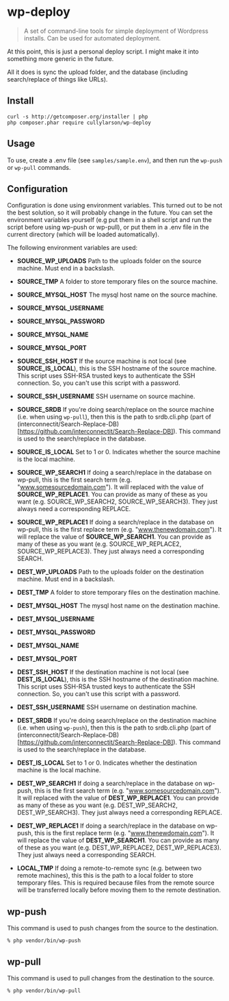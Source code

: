 # wp-deploy

> A set of command-line tools for simple deployment of Wordpress installs. Can be used for automated deployment.

At this point, this is just a personal deploy script.  I might make it into something more generic in the future.

All it does is sync the upload folder, and the database (including search/replace of things like URLs).

## Install

```
curl -s http://getcomposer.org/installer | php
php composer.phar require cullylarson/wp-deploy
```

## Usage

To use, create a .env file (see `samples/sample.env`), and then run the `wp-push` or `wp-pull` commands.

## Configuration

Configuration is done using environment variables.  This turned out to be not the best solution, so it will probably
change in the future.  You can set the environment variables yourself (e.g put them in a shell script and run the
script before using wp-push or wp-pull), or put them in a .env file in the current directory (which will be
loaded automatically).

The following environment variables are used:

* __SOURCE_WP_UPLOADS__ Path to the uploads folder on the source machine.  Must end in a backslash.
* __SOURCE_TMP__ A folder to store temporary files on the source machine.
* __SOURCE_MYSQL_HOST__ The mysql host name on the source machine.
* __SOURCE_MYSQL_USERNAME__ 
* __SOURCE_MYSQL_PASSWORD__ 
* __SOURCE_MYSQL_NAME__ 
* __SOURCE_MYSQL_PORT__
* __SOURCE_SSH_HOST__ If the source machine is not local (see **SOURCE_IS_LOCAL**), this is the SSH hostname of the source machine. This script uses SSH-RSA trusted keys to authenticate the SSH connection.  So, you can't use this script with a password.
* __SOURCE_SSH_USERNAME__ SSH username on source machine.
* __SOURCE_SRDB__ If you're doing search/replace on the source machine (i.e. when using `wp-pull`), then this is the path to srdb.cli.php (part of (interconnectit/Search-Replace-DB)[https://github.com/interconnectit/Search-Replace-DB]). This command is used to the search/replace in the database.
* __SOURCE_IS_LOCAL__ Set to 1 or 0.  Indicates whether the source machine is the local machine.

* __SOURCE_WP_SEARCH1__ If doing a search/replace in the database on wp-pull, this is the first search term (e.g. "www.somesourcedomain.com").
It will replaced with the value of **SOURCE_WP_REPLACE1**.  You can provide as many of these as you want (e.g. SOURCE_WP_SEARCH2, SOURCE_WP_SEARCH3).
They just always need a corresponding REPLACE.
* __SOURCE_WP_REPLACE1__ If doing a search/replace in the database on wp-pull, this is the first replace term (e.g. "www.thenewdomain.com").
It will replace the value of **SOURCE_WP_SEARCH1**.  You can provide as many of these as you want (e.g. SOURCE_WP_REPLACE2, SOURCE_WP_REPLACE3).
They just always need a corresponding SEARCH.

* __DEST_WP_UPLOADS__ Path to the uploads folder on the destination machine.  Must end in a backslash.
* __DEST_TMP__ A folder to store temporary files on the destination machine.
* __DEST_MYSQL_HOST__ The mysql host name on the destination machine.
* __DEST_MYSQL_USERNAME__ 
* __DEST_MYSQL_PASSWORD__ 
* __DEST_MYSQL_NAME__ 
* __DEST_MYSQL_PORT__ 
* __DEST_SSH_HOST__ If the destination machine is not local (see **DEST_IS_LOCAL**), this is the SSH hostname of the destination machine. This script uses SSH-RSA trusted keys to authenticate the SSH connection.  So, you can't use this script with a password.
* __DEST_SSH_USERNAME__ SSH username on destination machine.
* __DEST_SRDB__ If you're doing search/replace on the destination machine (i.e. when using `wp-push`), then this is the path to srdb.cli.php (part of (interconnectit/Search-Replace-DB)[https://github.com/interconnectit/Search-Replace-DB]). This command is used to the search/replace in the database.
* __DEST_IS_LOCAL__ Set to 1 or 0.  Indicates whether the destination machine is the local machine.

* __DEST_WP_SEARCH1__ If doing a search/replace in the database on wp-push, this is the first search term (e.g. "www.somesourcedomain.com").
It will replaced with the value of **DEST_WP_REPLACE1**.  You can provide as many of these as you want (e.g. DEST_WP_SEARCH2, DEST_WP_SEARCH3).
They just always need a corresponding REPLACE.
* __DEST_WP_REPLACE1__ If doing a search/replace in the database on wp-push, this is the first replace term (e.g. "www.thenewdomain.com").
It will replace the value of **DEST_WP_SEARCH1**.  You can provide as many of these as you want (e.g. DEST_WP_REPLACE2, DEST_WP_REPLACE3).
They just always need a corresponding SEARCH.

* __LOCAL_TMP__ If doing a remote-to-remote sync (e.g. between two remote machines), this this is the path to a local folder to store temporary files.
This is required because files from the remote source will be transferred locally before moving them to the remote destination.

## wp-push

This command is used to push changes from the source to the destination.

```
% php vendor/bin/wp-push
```

## wp-pull

This command is used to pull changes from the destination to the source.

```
% php vendor/bin/wp-pull
```